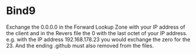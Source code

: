 # Bind9

Exchange the 0.0.0.0 in the Forward Lookup Zone with your IP address of the client and in the Revers file
the 0 with the last octet of your IP address. e.g. with the IP address 192.168.178.23 you would exchange 
the zero for the 23. And the ending .github must also removed from the files.
